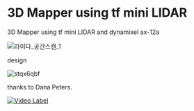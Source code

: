 # 3D Mapper using tf mini LIDAR
3D Mapper using tf mini LIDAR and dynamixel ax-12a

![라이다_공간스캔_1](https://user-images.githubusercontent.com/35722709/73516863-1f79ef00-443d-11ea-9fbf-db1b18918835.gif)

design

![stqx6qbf](https://user-images.githubusercontent.com/35722709/73517730-a16b1780-443f-11ea-9f03-153d706d70bb.png)

thanks to Dana Peters.

[![Video Label](http://img.youtube.com/vi/xkut3yRL61U/0.jpg)](https://youtu.be/xkut3yRL61Ut=0s)
